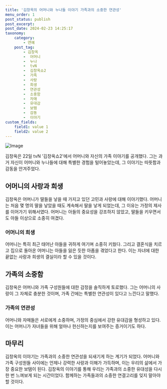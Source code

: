 ```yaml
---
title: '김창옥의 어머니와 누나들 이야기 가족과의 소중한 연관성'
menu_order: 1
post_status: publish
post_excerpt: 
post_date: 2024-02-23 14:25:17
taxonomy:
    category:
        - 연예
    post_tag:
        - 김창옥
        -  어머니
        -  누나
        -  tvN
        -  김창옥쇼2
        -  가족
        -  사랑
        -  희생
        -  연관성
        -  소중함
        -  자매
        -  유대감
        -  보탬
        -  감동
        -  이야기
custom_fields:
    field1: value 1
    field2: value 2
---
```


![Image](https://ssl.pstatic.net/mimgnews/image/477/2024/02/23/0000475200_001_20240223090204260.jpg?type=w540)

김창옥은 22일 tvN '김창옥쇼2'에서 어머니와 자신의 가족 이야기를 공개했다. 그는 과거 자신이 어머니와 누나들에 대해 특별한 경험을 털어놓았는데, 그 이야기는 따뜻함과 감동을 안겨주었다.
## 어머니의 사랑과 희생
김창옥은 어머니가 딸들을 낳을 때 가지고 있던 고민과 사랑에 대해 이야기했다. 어머니는 처음 몇 명의 딸을 낳았을 때도 계속해서 딸을 낳게 되었는데, 그 이유는 가정의 제사를 이어가기 위해서였다. 어머니는 아들의 중요성을 강조하지 않았고, 딸들을 키우면서도 아들 이상으로 소중히 여겼다.
### 어머니의 희생
어머니는 특히 최근 태어난 아들을 귀하게 여기며 소중히 키웠다. 그리고 결혼식을 치르고 집으로 돌아온 어머니는 아들을 잃은 듯한 아픔을 겪었다고 한다. 이는 자녀에 대한 끝없는 사랑과 희생의 결실이라 할 수 있을 것이다.
## 가족의 소중함
김창옥은 어머니와 가족 구성원들에 대한 감정을 솔직하게 토로했다. 그는 어머니의 사랑이 그 자체로 충분한 것이며, 가족 간에는 특별한 연관성이 있다고 느낀다고 말했다. 
### 가족의 연관성
어머니와 자매들은 서로에게 소중하며, 가정의 중심에서 강한 유대감을 형성하고 있다. 이는 어머니가 자녀들을 위해 얼마나 헌신하는지를 보여주는 증거이기도 하다.
## 마무리
김창옥의 이야기는 가족과의 소중한 연관성을 되새기게 하는 계기가 되었다. 어머니와 가족 구성원들 사이에는 언제나 강력한 사랑과 이해가 가득하며, 이는 우리의 삶에서 가장 중요한 보탬이 된다. 김창옥의 이야기를 통해 우리는 가족과의 소중한 유대성을 다시 한 번 느껴보게 되는 시간이었다. 함께하는 가족들과의 소중한 연결고리를 잊지 말아야 할 것이다.
